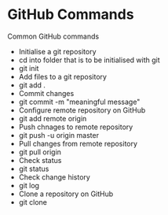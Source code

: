 GitHub Commands
=============================
Common GitHub commands

- Initialise a git repository
-   cd into folder that is to be initialised with git
-   git init
- Add files to a git repository
-   git add .
- Commit changes
-   git commit -m "meaningful message"
- Configure remote repository on GitHub
-   git add remote origin <url>
- Push chnages to remote repository
-  git push -u origin master
- Pull changes from remote repository
-   git pull origin
- Check status
-   git status
- Check change history
-   git log
- Clone a repository on GitHub
-   git clone <url>
